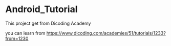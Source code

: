 # Android_Tutorial
This project get from Dicoding Academy

you can learn from https://www.dicoding.com/academies/51/tutorials/1233?from=1230
